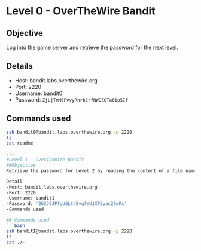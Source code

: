 # Level 0 - OverTheWire Bandit

## Objective
Log into the game server and retrieve the password for the next level.

## Details
- Host: bandit.labs.overthewire.org
- Port: 2220
- Username: bandit0
- Password: `ZjLjTmM6FvvyRnrb2rfNWOZOTa6ip5If`

## Commands used
```bash
ssh bandit0@bandit.labs.overthewire.org -p 2220
ls
cat readme

---
#Level 1 - OverTheWire Bandit
##Objective
Retrieve the password for Level 2 by reading the content of a file named -.

Detail
-Host: bandit.labs.overthewire.org
-Port: 2220
-Username: bandit1
-Password: '263JGJPfgU6LtdEvgfWU1XP5yac29mFx'
-Commands used

## Commands used
```bash
ssh bandit1@bandit.labs.overthewire.org -p 2220
ls
cat ./-
